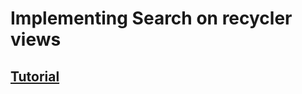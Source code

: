 # Implementing Search on recycler views

## [Tutorial](https://www.studytutorial.in/android-search-to-recyclerview-tutorial)